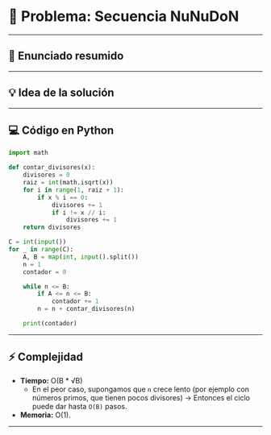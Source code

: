 #  📐 Problema: Secuencia NuNuDoN

---

## 📜 Enunciado resumido

---

## 💡 Idea de la solución

---

## 💻 Código en Python
```python
import math

def contar_divisores(x):
    divisores = 0
    raiz = int(math.isqrt(x))
    for i in range(1, raiz + 1):  
        if x % i == 0:
            divisores += 1
            if i != x // i:   
                divisores += 1
    return divisores

C = int(input())   
for _ in range(C):
    A, B = map(int, input().split())
    n = 1           
    contador = 0    

    while n <= B:  
        if A <= n <= B:
            contador += 1
        n = n + contar_divisores(n)

    print(contador)
```
---

## ⚡ Complejidad
- **Tiempo:** O(B * √B)
    - En el peor caso, supongamos que `n` crece lento (por ejemplo con números primos, que tienen pocos divisores) -> Entonces el ciclo puede dar hasta `O(B)` pasos.
- **Memoria:** O(1).

---
